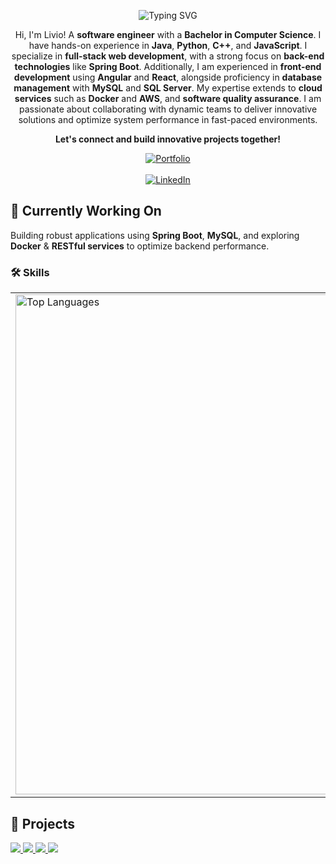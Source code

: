 <div align="center">
    <tr>
      <td>
        <p align="center">
        <img src="https://readme-typing-svg.herokuapp.com?font=Fira+Code&pause=800&color=02c39a&center=true&vCenter=true&width=435&lines=Livio+Mororo;Software+Engineer" alt="Typing SVG" />
        </p>
        <p>Hi, I'm Livio! A <strong>software engineer</strong> with a <strong>Bachelor in Computer Science</strong>. I have hands-on experience in <strong>Java</strong>, <strong>Python</strong>, <strong>C++</strong>, and <strong>JavaScript</strong>. I specialize in <strong>full-stack web development</strong>, with a strong focus on <strong>back-end technologies</strong> like <strong>Spring Boot</strong>. Additionally, I am experienced in <strong>front-end development</strong> using <strong>Angular</strong> and <strong>React</strong>, alongside proficiency in <strong>database management</strong> with <strong>MySQL</strong> and <strong>SQL Server</strong>. My expertise extends to <strong>cloud services</strong> such as <strong>Docker</strong> and <strong>AWS</strong>, and <strong>software quality assurance</strong>. I am passionate about collaborating with dynamic teams to deliver innovative solutions and optimize system performance in fast-paced environments.</p> 
        <p><strong>Let's connect and build innovative projects together!</strong></p>
        <a href="https://livioangelim.github.io/livio-portfolio/">
            <img src="https://img.shields.io/badge/View%20My%20Portfolio-02c39a?style=for-the-badge&logo=firefox&logoColor=white" alt="Portfolio">
        </a>
        <br><br>
        <a href="https://linkedin.com/in/livioangelim">
            <img src="https://img.shields.io/badge/LinkedIn-0A66C2?style=for-the-badge&logo=linkedin&logoColor=white" alt="LinkedIn">
        </a>
      </td>
    </tr>
</div>

## 🌱 Currently Working On
Building robust applications using **Spring Boot**, **MySQL**, and exploring **Docker** & **RESTful services** to optimize backend performance.

 
### 🛠 Skills

<table>
  <tr>
    <!-- GitHub Stats -->
    <td>
      <img src="https://github-readme-stats.vercel.app/api/top-langs/?username=livioangelim&layout=compact&theme=highcontrast&bg_color=0f4c81&title_color=02c39a&text_color=ffffff" 
           alt="Top Languages"  width="800"  />
    </td>
    <!-- Skills Badges -->
    <td>
        <img src="https://img.shields.io/badge/C%2B%2B-00599C?style=for-the-badge&logo=c%2B%2B&logoColor=white" />
        <img src="https://img.shields.io/badge/Java-ED8B00?style=for-the-badge&logo=java&logoColor=white" />
        <img src="https://img.shields.io/badge/JavaScript-F7DF1E?style=for-the-badge&logo=javascript&logoColor=black" />
        <img src="https://img.shields.io/badge/Python-3776AB?style=for-the-badge&logo=python&logoColor=white" />
        <img src="https://img.shields.io/badge/React-20232A?style=for-the-badge&logo=react&logoColor=61DAFB" />
        <img src="https://img.shields.io/badge/Angular-DD0031?style=for-the-badge&logo=angular&logoColor=white" />
        <img src="https://img.shields.io/badge/Node.js-339933?style=for-the-badge&logo=nodedotjs&logoColor=white" />
        <img src="https://img.shields.io/badge/Spring%20Boot-6DB33F?style=for-the-badge&logo=spring-boot&logoColor=white" />
        <img src="https://img.shields.io/badge/Hibernate-59666C?style=for-the-badge&logo=hibernate&logoColor=white" />
        <img src="https://img.shields.io/badge/Thymeleaf-005F0F?style=for-the-badge&logo=thymeleaf&logoColor=white" />
        <img src="https://img.shields.io/badge/MySQL-4479A1?style=for-the-badge&logo=mysql&logoColor=white" />
        <img src="https://img.shields.io/badge/AWS-232F3E?style=for-the-badge&logo=amazon-aws&logoColor=white" />
        <img src="https://img.shields.io/badge/Docker-2496ED?style=for-the-badge&logo=docker&logoColor=white" />
        <img src="https://img.shields.io/badge/GitHub-181717?style=for-the-badge&logo=github&logoColor=white" />
        <img src="https://img.shields.io/badge/Linux-FCC624?style=for-the-badge&logo=linux&logoColor=black" />
        <img src="https://img.shields.io/badge/Jira-0052CC?style=for-the-badge&logo=jira&logoColor=white" />
    </td>
  </tr>
</table>

## 📂 Projects
<a href="https://github.com/livioangelim/parcel-service-routing-program">
  <img src="https://github-readme-stats.vercel.app/api/pin/?username=livioangelim&repo=parcel-service-routing-program&bg_color=0f4c81&title_color=02c39a&text_color=ffffff&icon_color=02c39a&hide_border=true" />
</a>
<a href="https://github.com/livioangelim/loan-eligibility-checker">
  <img src="https://github-readme-stats.vercel.app/api/pin/?username=livioangelim&repo=loan-eligibility-checker&bg_color=0f4c81&title_color=02c39a&text_color=ffffff&icon_color=02c39a&hide_border=true" />
</a>
<a href="https://github.com/livioangelim/eduflow-system">
  <img src="https://github-readme-stats.vercel.app/api/pin/?username=livioangelim&repo=eduflow-system&bg_color=0f4c81&title_color=02c39a&text_color=ffffff&icon_color=02c39a&hide_border=true" />
</a>
<a href="https://github.com/livioangelim/global-application-suite">
  <img src="https://github-readme-stats.vercel.app/api/pin/?username=livioangelim&repo=global-application-suite&bg_color=0f4c81&title_color=02c39a&text_color=ffffff&icon_color=02c39a&hide_border=true" />
</a>
